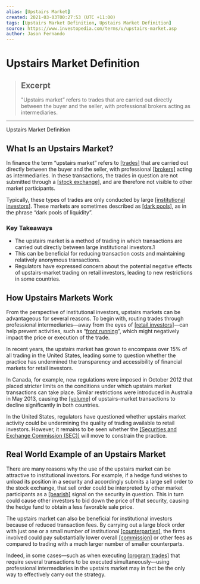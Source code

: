 ```yaml
---
alias: [Upstairs Market]
created: 2021-03-03T00:27:53 (UTC +11:00)
tags: [Upstairs Market Definition, Upstairs Market Definition]
source: https://www.investopedia.com/terms/u/upstairs-market.asp
author: Jason Fernando
---
```


# Upstairs Market Definition

> ## Excerpt
> "Upstairs market” refers to trades that are carried out directly between the buyer and the seller, with professional brokers acting as intermediaries.

---

Upstairs Market Definition
## What Is an Upstairs Market?

In finance the term “upstairs market” refers to [[trades]](https://www.investopedia.com/trading-4427765) that are carried out directly between the buyer and the seller, with professional [[brokers]](https://www.investopedia.com/terms/b/broker.asp) acting as intermediaries. In these transactions, the trades in question are not submitted through a [[stock exchange]](https://www.investopedia.com/terms/s/stockmarket.asp), and are therefore not visible to other market participants. 

Typically, these types of trades are only conducted by large [[institutional investors]](https://www.investopedia.com/terms/i/institutionalinvestor.asp). These markets are sometimes described as [[dark pools]](https://www.investopedia.com/terms/d/dark-pool.asp), as in the phrase “dark pools of liquidity”.

### Key Takeaways

-   The upstairs market is a method of trading in which transactions are carried out directly between large institutional investors.1
-   This can be beneficial for reducing transaction costs and maintaining relatively anonymous transactions.
-   Regulators have expressed concern about the potential negative effects of upstairs-market trading on retail investors, leading to new restrictions in some countries.

## How Upstairs Markets Work

From the perspective of institutional investors, upstairs markets can be advantageous for several reasons. To begin with, routing trades through professional intermediaries—away from the eyes of [[retail investors]](https://www.investopedia.com/ask/answers/06/institutionalinvestor.asp)—can help prevent activities, such as “[front running](https://www.investopedia.com/terms/f/frontrunning.asp)”, which might negatively impact the price or execution of the trade. 

In recent years, the upstairs market has grown to encompass over 15% of all trading in the United States, leading some to question whether the practice has undermined the transparency and accessibility of financial markets for retail investors.

In Canada, for example, new regulations were imposed in October 2012 that placed stricter limits on the conditions under which upstairs market transactions can take place. Similar restrictions were introduced in Australia in May 2013, causing the [[volume]](https://www.investopedia.com/terms/v/volume.asp) of upstairs-market transactions to decline significantly in both countries.

In the United States, regulators have questioned whether upstairs market activity could be undermining the quality of trading available to retail investors. However, it remains to be seen whether the [[Securities and Exchange Commission (SEC)]](https://www.investopedia.com/terms/s/sec.asp) will move to constrain the practice.

## Real World Example of an Upstairs Market

There are many reasons why the use of the upstairs market can be attractive to institutional investors. For example, if a hedge fund wishes to unload its position in a security and accordingly submits a large sell order to the stock exchange, that sell order could be interpreted by other market participants as a [[bearish]](https://www.investopedia.com/terms/b/bear.asp) signal on the security in question. This in turn could cause other investors to bid down the price of that security, causing the hedge fund to obtain a less favorable sale price.

The upstairs market can also be beneficial for institutional investors because of reduced transaction fees. By carrying out a large block order with just one or a small number of institutional [[counterparties]](https://www.investopedia.com/terms/c/counterparty.asp), the firms involved could pay substantially lower overall [[commission]](https://www.investopedia.com/terms/c/commission.asp) or other fees as compared to trading with a much larger number of smaller counterparts. 

Indeed, in some cases—such as when executing [[program trades]](https://www.investopedia.com/articles/trading/07/program_trading.asp) that require several transactions to be executed simultaneously—using professional intermediaries in the upstairs market may in fact be the only way to effectively carry out the strategy.
